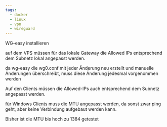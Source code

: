 ```yaml
---
tags:
  - docker
  - linux
  - vpn
  - wireguard
---
```



WG-easy installieren

auf dem VPS müssen für das lokale Gateway die Allowed IPs entsprechend dem Subnetz lokal angepasst werden.

da wg-easy die wg0.conf mit jeder Änderung neu erstellt und manuelle Änderungen überschreibt, muss diese Änderung jedesmal vorgenommen werden

Auf den Clients müssen die Allowed-IPs auch entsprechend dem Subnetz angepasst werden.

für Windows Clients muss die MTU angepasst werden, da sonst zwar ping geht, aber keine Verbindung aufgebaut werden kann.

Bisher ist die MTU bis hoch zu 1384 getestet